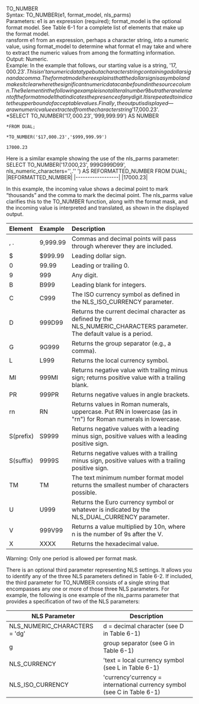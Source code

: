 TO_NUMBER						
	Syntax: TO_NUMBER(e1, format_model, nls_parms)					
	Parameters: e1 is an expression (required); format_model is the optional format model. See Table 6-1 for a complete list of elements that make up the format model.					
	ransform e1 from an expression, perhaps a character string, into a numeric value, using format_model to determine what format e1 may take and where to extract the numeric values from among the formatting information.					
	Output: Numeric.					
Example: In the example that follows, our starting value is a string, '$17,000.23'. This isn’t a numeric data type but a character string containing a dollar sign and a comma. The format model here explains that the dollar sign is a symbol and makes it clear where the significant numeric data can be found in the source column. The 9 element in the following example is not a literal number 9 but rather an element of the format model that indicates the presence of any digit. It is repeated to indicate the upper bound of acceptable values. Finally, the output is displayed—a raw numeric value extracted from the character string '$17,000.23'.						
	*SELECT TO_NUMBER('$17,000.23','$999,999.99') AS NUMBER
	
	*FROM DUAL;
	
	*TO_NUMBER('$17,000.23','$999,999.99')
	
	17000.23					
						
Here is a similar example showing the use of the nls_parms parameter:						
	SELECT TO_NUMBER('17.000,23', 999G999D99', nls_numeric_characters='',.'' ') AS REFORMATTED_NUMBER					FROM DUAL;	
|REFORMATTED_NUMBER|
|------------------|
|17000.23|					
						
In this example, the incoming value shows a decimal point to mark “thousands” and the comma to mark the decimal point. The nls_parms value clarifies this to the TO_NUMBER function, along with the format mask, and the incoming value is interpreted and translated, as shown in the displayed output.						
		
						
|Element|Example|Description|
|:------|:------|:----------|
|, .|9,999.99|Commas and decimal points will pass through wherever they are included.|		
|$|$999.99|Leading dollar sign.|
|0|99.99|Leading or trailing 0.|			
|9|999|Any digit.|			
|B|B999|Leading blank for integers.|			
|C|C999|The ISO currency symbol as defined in the NLS_ISO_CURRENCY parameter.|			
|D|999D99|Returns the current decimal character as defined by the NLS_NUMERIC_CHARACTERS parameter. The default value is a period.|	|EEEE|9.9EEE|Returns a value in scientific notation.|			
|G|9G999|Returns the group separator (e.g., a comma).|			
|L|L999|Returns the local currency symbol.|			
|MI|999MI|Returns negative value with trailing minus sign; returns positive value with a trailing blank.|			
|PR|999PR|Returns negative values in angle brackets.|			
|rn|RN|Returns values in Roman numerals, uppercase. Put RN in lowercase (as in "rn") for Roman numerals in lowercase.|			
|S(prefix)|S9999|Returns negative values with a leading minus sign, positive values with a leading positive sign.|			
|S(suffix)|9999S|Returns negative values with a trailing minus sign, positive values with a trailing positive sign.|			
|TM|TM|The text minimum number format model returns the smallest number of characters possible.|			
|U|U999|Returns the Euro currency symbol or whatever is indicated by the NLS_DUAL_CURRENCY parameter.|			
|V|999V99|Returns a value multiplied by 10n, where n is the number of 9s after the V.|			
|X|XXXX|Returns the hexadecimal value.|			
Warning: Only one period is allowed per format mask.					

There is an optional third parameter representing NLS settings. It allows you to identify any of the three NLS parameters defined in Table 6-2. If included, the third parameter for TO_NUMBER consists of a single string that encompasses any one or more of those three NLS parameters. For example, the following is one example of the nls_parms parameter that provides a specification of two of the NLS parameters:					
						
|NLS Parameter|Description|				
|-------------|-----------|	
|NLS_NUMERIC_CHARACTERS = 'dg'|d = decimal character (see D in Table 6-1)|				
|g|group separator (see G in Table 6-1)|					
|NLS_CURRENCY|'text = local currency symbol (see L in Table 6-1)|				
|NLS_ISO_CURRENCY|'currency'currency = international currency symbol (see C in Table 6-1)|				
						
						
